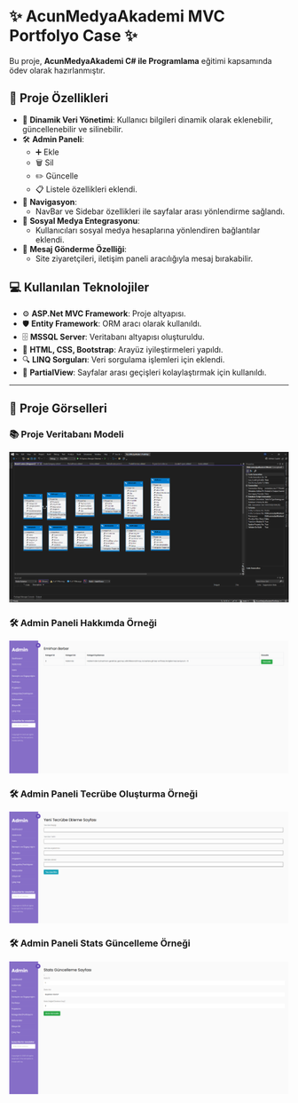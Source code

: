 # ✨ AcunMedyaAkademi MVC Portfolyo Case ✨  

Bu proje, **AcunMedyaAkademi C# ile Programlama** eğitimi kapsamında ödev olarak hazırlanmıştır.  

## 🚀 Proje Özellikleri  

- 🌟 **Dinamik Veri Yönetimi**: Kullanıcı bilgileri dinamik olarak eklenebilir, güncellenebilir ve silinebilir.  
- 🛠️ **Admin Paneli**:
  - ➕ Ekle  
  - 🗑️ Sil  
  - ✏️ Güncelle  
  - 📋 Listele özellikleri eklendi.  
- 🧭 **Navigasyon**:  
  - NavBar ve Sidebar özellikleri ile sayfalar arası yönlendirme sağlandı.  
- 🔗 **Sosyal Medya Entegrasyonu**:  
  - Kullanıcıları sosyal medya hesaplarına yönlendiren bağlantılar eklendi.  
- 💬 **Mesaj Gönderme Özelliği**:  
  - Site ziyaretçileri, iletişim paneli aracılığıyla mesaj bırakabilir.  

## 💻 Kullanılan Teknolojiler  

- ⚙️ **ASP.Net MVC Framework**: Proje altyapısı.  
- 🛡️ **Entity Framework**: ORM aracı olarak kullanıldı.  
- 🗄️ **MSSQL Server**: Veritabanı altyapısı oluşturuldu.  
- 🎨 **HTML, CSS, Bootstrap**: Arayüz iyileştirmeleri yapıldı.  
- 🔍 **LINQ Sorguları**: Veri sorgulama işlemleri için eklendi.  
- 📂 **PartialView**: Sayfalar arası geçişleri kolaylaştırmak için kullanıldı.  

---

## 📸 Proje Görselleri  

### 📚 Proje Veritabanı Modeli
![Veritabanı](screenshots/Database.png)  

### 🛠️ Admin Paneli Hakkımda Örneği
![Admin Paneli Görseli](screenshots/AdminHakkimdaa.png)  

### 🛠️ Admin Paneli Tecrübe Oluşturma Örneği
![Admin Paneli Görseli](screenshots/AdminExperianceCreate.png)  

### 🛠️ Admin Paneli Stats Güncelleme Örneği
![Admin Paneli Görseli](screenshots/AdminStatsUpdate.png)

